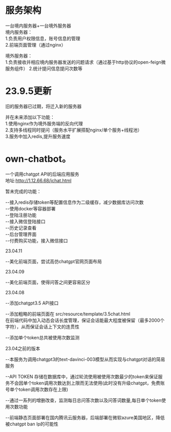 # 服务架构
一台境内服务器+一台境外服务器  
境内服务器：  
1.负责用户权限信息，账号信息的管理  
2.前端页面管理（通过nginx）  

境外服务器：  
1.负责接收并相应境内服务器发送的问题请求（通过基于http协议的open-feign微服务组件）
2.统计提问信息提问次数等
  
  
  
# 23.9.5更新
旧的服务器已过期，将迁入新的服务器  
  
并在未来添加以下功能：    
1.使用nginx作为境外服务端的反向代理    
2.支持多线程同时提问（服务水平扩展搭配nginx/单个服务+线程池）  
3.服务中加入redis,提升服务速度  





# own-chatbot。
一个调用chatgpt API的后端应用服务  
地址:http://1.12.66.68/jchat.html  



暂未完成的功能：  
  
--接入redis存储token等配置信息作为二级缓存，减少数据库访问次数  
--使用docker等容器部署  
--登陆注册功能  
--接入微信登陆接口  
--历史记录查看  
--后台管理界面  
--付费购买功能，接入微信接口  
  
    
23.04.11
  
--美化前端页面，尝试高仿chatgpt官网页面布局
      
      
      
    
23.04.09  

--美化前端页面，使得问答之间更容易区分  
  
    
  
  
23.04.08   
  
--添加chatgpt3.5 API接口  
  
--添加粗略的前端页面在 src/resource/template/3.5chat.html  
  在前端代码中加入动态会话长度管理，保证会话能最大程度被保留（最多2000个字符），从而保证会话上下文的连贯性  
    
--添加单个token总共被使用次数监测  
  
  
  
  
23.04之前的版本  
  
--本服务为调用chatgpt3的text-davinci-003模型从而实现与chatgpt对话的简易服务  
  
--API TOKEN 存储在数据库中，通过轮流使用被使用次数最少的token来保证服务不会因单个token调用次数达到上限而无法使用(此时没有升级chatgpt，免费账号单个token调用次数存在上限)  
  
--通过一系列的增删改查，监测每日总问答次数以及问答词数量,每日单个token使用次数功能  
  
--前端静态页面部署在国内腾讯云服务器，后端部署在微软azure美国地区，降低被chatgpt ban Ip的可能性  
